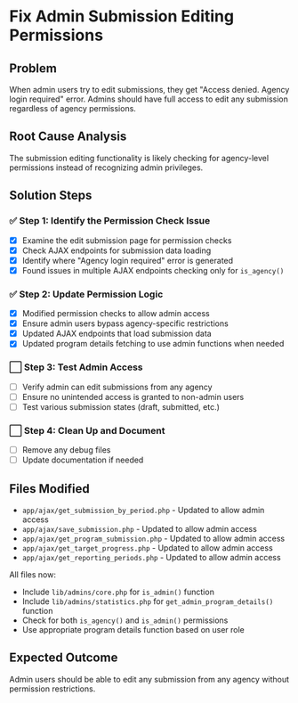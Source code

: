 # Fix Admin Submission Editing Permissions

## Problem

When admin users try to edit submissions, they get "Access denied. Agency login required" error. Admins should have full access to edit any submission regardless of agency permissions.

## Root Cause Analysis

The submission editing functionality is likely checking for agency-level permissions instead of recognizing admin privileges.

## Solution Steps

### ✅ Step 1: Identify the Permission Check Issue

- [x] Examine the edit submission page for permission checks
- [x] Check AJAX endpoints for submission data loading
- [x] Identify where "Agency login required" error is generated
- [x] Found issues in multiple AJAX endpoints checking only for `is_agency()`

### ✅ Step 2: Update Permission Logic

- [x] Modified permission checks to allow admin access
- [x] Ensure admin users bypass agency-specific restrictions
- [x] Updated AJAX endpoints that load submission data
- [x] Updated program details fetching to use admin functions when needed

### ⬜ Step 3: Test Admin Access

- [ ] Verify admin can edit submissions from any agency
- [ ] Ensure no unintended access is granted to non-admin users
- [ ] Test various submission states (draft, submitted, etc.)

### ⬜ Step 4: Clean Up and Document

- [ ] Remove any debug files
- [ ] Update documentation if needed

## Files Modified

- `app/ajax/get_submission_by_period.php` - Updated to allow admin access
- `app/ajax/save_submission.php` - Updated to allow admin access
- `app/ajax/get_program_submission.php` - Updated to allow admin access
- `app/ajax/get_target_progress.php` - Updated to allow admin access
- `app/ajax/get_reporting_periods.php` - Updated to allow admin access

All files now:

- Include `lib/admins/core.php` for `is_admin()` function
- Include `lib/admins/statistics.php` for `get_admin_program_details()` function
- Check for both `is_agency()` and `is_admin()` permissions
- Use appropriate program details function based on user role

## Expected Outcome

Admin users should be able to edit any submission from any agency without permission restrictions.
